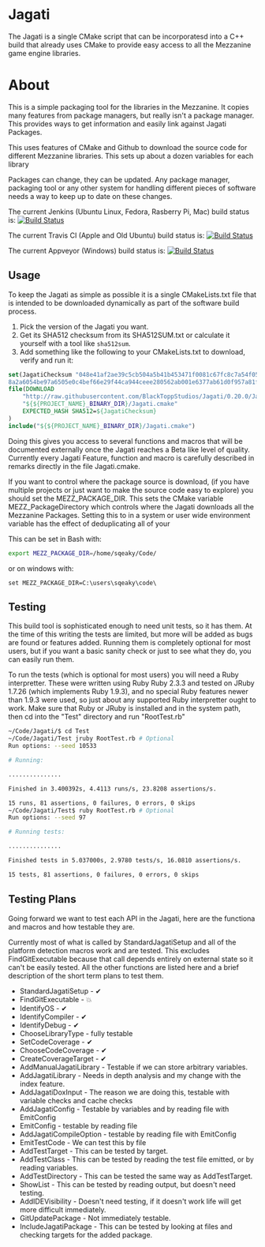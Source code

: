 # Jagati

The Jagati is a single CMake script that can be incorporatesd into a C++ build that already uses CMake to provide easy
access to all the Mezzanine game engine libraries.

# About

This is a simple packaging tool for the libraries in the Mezzanine. It copies many features from package managers, but
really isn't a package manager. This provides ways to get information and easily link against Jagati Packages.

This uses features of CMake and Github to download the source code for different Mezzanine libraries. This sets up
about a dozen variables for each library

Packages can change, they can be updated. Any package manager, packaging tool or any other system for handling
different pieces of software needs a way to keep up to date on these changes.

The current Jenkins (Ubuntu Linux, Fedora, Rasberry Pi, Mac) build status is:
[![Build Status](http://blacktopp.ddns.net:8080/job/Jagati/badge/icon)](http://blacktopp.ddns.net:8080/job/Jagati/)

The current Travis CI (Apple and Old Ubuntu) build status is:
[![Build Status](https://travis-ci.org/BlackToppStudios/Jagati.svg?branch=master)](https://travis-ci.org/BlackToppStudios/Jagati)

The current Appveyor (Windows) build status is:
[![Build Status](https://ci.appveyor.com/api/projects/status/github/BlackToppStudios/Jagati?branch=master&svg=true)](https://ci.appveyor.com/project/Sqeaky/Jagati)

## Usage 

To keep the Jagati as simple as possible it is a single CMakeLists.txt file that is intended to be downloaded
dynamically as part of the software build process.

1. Pick the version of the Jagati you want.
2. Get its SHA512 checksum from its SHA512SUM.txt or calculate it yourself with a tool like `sha512sum`.
3. Add something like the following to your CMakeLists.txt to download, verify and run it:

```CMake
set(JagatiChecksum "048e41af2ae39c5cb504a5b41b453471f0081c67fc8c7a54f05ff6\
8a2a6054be97a6505e0c4bef66e29f44ca944ceee280562ab001e6377ab61d0f957a81f4b5")
file(DOWNLOAD
    "http://raw.githubusercontent.com/BlackToppStudios/Jagati/0.20.0/Jagati.cmake"
    "${${PROJECT_NAME}_BINARY_DIR}/Jagati.cmake"
    EXPECTED_HASH SHA512=${JagatiChecksum}
)
include("${${PROJECT_NAME}_BINARY_DIR}/Jagati.cmake")
```

Doing this gives you access to several functions and macros that will be documented externally once the Jagati
reaches a Beta like level of quality. Currently every Jagati Feature, function and macro is carefully described
in remarks directly in the file Jagati.cmake.

If you want to control where the package source is download, (if you have multiple projects or just want to make the
source code easy to explore) you should set the MEZZ_PACKAGE_DIR. This sets the CMake variable MEZZ_PackageDirectory
which controls where the Jagati downloads all the Mezzanine Packages. Setting this to in a system or user wide
environment variable has the effect of deduplicating all of your 

This can be set in Bash with:

```Bash
export MEZZ_PACKAGE_DIR=/home/sqeaky/Code/
```

or on windows with:
```Batch
set MEZZ_PACKAGE_DIR=C:\users\sqeaky\code\
```

## Testing

This build tool is sophisticated enough to need unit tests, so it has them. At the time of this writing the tests are
limited, but more will be added as bugs are found or features added. Running them is completely optional for most users,
but if you want a basic sanity check or just to see what they do, you can easily run them. 

To run the tests (which is optional for most users) you will need a Ruby interpretter. These were written using Ruby
Ruby 2.3.3 and tested on JRuby 1.7.26 (which implements Ruby 1.9.3), and no special Ruby features newer than 1.9.3 were
used, so just about any supported Ruby interpretter ought to work. Make sure that Ruby or JRuby is installed and in the
system path, then cd into the "Test" directory and run "RootTest.rb"

```Bash
~/Code/Jagati/$ cd Test
~/Code/Jagati/Test jruby RootTest.rb # Optional
Run options: --seed 10533

# Running:

...............

Finished in 3.400392s, 4.4113 runs/s, 23.8208 assertions/s.

15 runs, 81 assertions, 0 failures, 0 errors, 0 skips
~/Code/Jagati/Test$ ruby RootTest.rb # Optional
Run options: --seed 97

# Running tests:

...............

Finished tests in 5.037000s, 2.9780 tests/s, 16.0810 assertions/s.

15 tests, 81 assertions, 0 failures, 0 errors, 0 skips

```

## Testing Plans

Going forward we want to test each API in the Jagati, here are the functiona and macros and how testable they are.

Currently most of what is called by StandardJagatiSetup and all of the platform detection macros work and are tested.
This excludes FindGitExecutable because that call depends entirely on external state so it can't be easily tested. All
the other functions are listed here and a brief description of the short term plans to test them.

   - StandardJagatiSetup - ✔
   - FindGitExecutable - 💥
   - IdentifyOS -  ✔
   - IdentifyCompiler - ✔
   - IdentifyDebug - ✔
   - ChooseLibraryType - fully testable
   - SetCodeCoverage - ✔
   - ChooseCodeCoverage - ✔
   - CreateCoverageTarget - ✔
   - AddManualJagatiLibrary - Testable if we can store arbitrary variables.
   - AddJagatiLibrary - Needs in depth analysis and my change with the index feature.
   - AddJagatiDoxInput - The reason we are doing this, testable with variable checks and cache checks
   - AddJagatiConfig - Testable by variables and by reading file with EmitConfig
   - EmitConfig - testable by reading file
   - AddJagatiCompileOption - testable by reading file with EmitConfig
   - EmitTestCode - We can test this by file
   - AddTestTarget - This can be tested by target.
   - AddTestClass - This can be tested by reading the test file emitted, or by reading variables.
   - AddTestDirectory - This can be tested the same way as AddTestTarget.
   - ShowList - This can be tested by reading output, but doesn't need testing.
   - AddIDEVisibility - Doesn't need testing, if it doesn't work life will get more difficult immediately.
   - GitUpdatePackage - Not immediately testable.
   - IncludeJagatiPackage - This can be tested by looking at files and checking targets for the added package.
